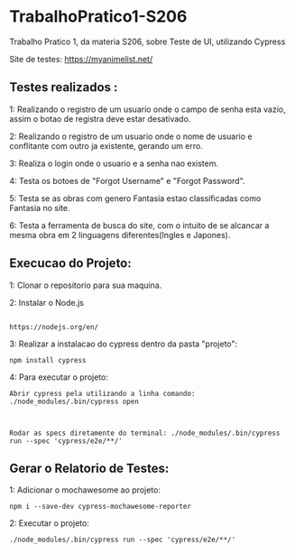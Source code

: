 # TrabalhoPratico1-S206
Trabalho Pratico 1, da materia S206, sobre Teste de UI, utilizando Cypress

Site de testes: https://myanimelist.net/

## Testes realizados :

1: Realizando o registro de um usuario onde o campo de senha esta vazio, assim o botao de registra deve estar desativado.

2: Realizando o registro de um usuario onde o nome de usuario e conflitante com outro ja existente, gerando um erro.

3: Realiza o login onde o usuario e a senha nao existem.

4: Testa os botoes de "Forgot Username" e "Forgot Password".

5: Testa se as obras com genero Fantasia estao classificadas como Fantasia no site.

6: Testa a ferramenta de busca do site, com o intuito de se alcancar a mesma obra em 2 linguagens diferentes(Ingles e Japones).


## Execucao do Projeto:

1: Clonar o repositorio para sua maquina.

2: Instalar o Node.js
```

https://nodejs.org/en/

```

3: Realizar a instalacao do cypress dentro da pasta "projeto":
    
    npm install cypress
    

4: Para executar o projeto:
    
    
    Abrir cypress pela utilizando a linha comando: ./node_modules/.bin/cypress open
   
    
    
    Rodar as specs diretamente do terminal: ./node_modules/.bin/cypress run --spec 'cypress/e2e/**/'
    

## Gerar o Relatorio de Testes:

1: Adicionar o mochawesome ao projeto:
    
    
    npm i --save-dev cypress-mochawesome-reporter
    

2: Executar o projeto:
    
    
    ./node_modules/.bin/cypress run --spec 'cypress/e2e/**/'
    
